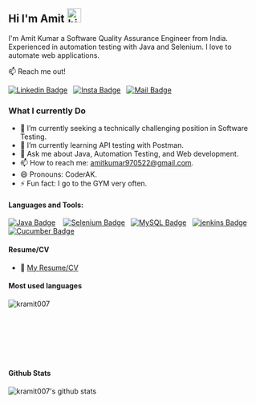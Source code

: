 ## Hi I'm Amit <img src="https://user-images.githubusercontent.com/1303154/88677602-1635ba80-d120-11ea-84d8-d263ba5fc3c0.gif" width="28px" height="28px" alt="hi">

I'm Amit Kumar a Software Quality Assurance Engineer from India. Experienced in automation testing with Java and Selenium. I love to automate web applications.

:mailbox: Reach me out!

[![Linkedin Badge](https://img.shields.io/badge/-Linkdin-0e76a8?style=flat&labelColor=0e76a8&logo=linkedin&logoColor=white)](https://www.linkedin.com/in/amitkumar-dev/)&nbsp;&nbsp;&nbsp;[![Insta Badge](https://img.shields.io/badge/-@Instagram-e84393?style=flat&labelColor=e84393&logo=instagram&logoColor=white)](https://www.instagram.com/amit_kr.aj/)&nbsp;&nbsp;&nbsp;[![Mail Badge](https://img.shields.io/badge/-Gmail-c0392b?style=flat&labelColor=c0392b&logo=gmail&logoColor=white)](mailto:amitkumar970522@gmail.com)

### What I currently Do

- 🔭 I’m currently seeking a technically challenging position in Software Testing.
- 🌱 I’m currently learning API testing with Postman.
- 🤔 Ask me about Java, Automation Testing, and Web development.
- 📫 How to reach me: amitkumar970522@gmail.com.
- 😄 Pronouns: CoderAK.
- ⚡ Fun fact: I go to the GYM very often.

#### Languages and Tools:

<!-- TODO: Make technologies links take you to repositories -->

[![Java Badge](https://img.shields.io/badge/-Java-F0DB4F?style=for-the-badge&labelColor=black&logo=jameson&logoColor=F0DB4F)](#) &nbsp;&nbsp; [![Selenium Badge](https://img.shields.io/badge/-Selenium-3C873A?style=for-the-badge&labelColor=black&logo=selenium&logoColor=3C873A)](#)&nbsp;&nbsp;  [![MySQL Badge](https://img.shields.io/badge/-MySQL-4479A1?style=for-the-badge&labelColor=black&logo=mysql&logoColor=4479A1)](#)&nbsp;&nbsp;  [![jenkins Badge](https://img.shields.io/badge/-Jenkins-D24939?style=for-the-badge&labelColor=black&logo=jenkins&logoColor=D24939)](#)&nbsp;&nbsp;  [![Cucumber Badge](https://img.shields.io/badge/-cucumber-23D96C?style=for-the-badge&labelColor=black&logo=cucumber&logoColor=23D96C)](#) 



#### Resume/CV
- 📄 [My Resume/CV](https://github.com/kramit007/kramit007/blob/main/Amit%20Kr%20CV.pdf)
<!-- 
#### Profile Visits  -->
<!-- ![visitors](https://visitor-badge.glitch.me/badge?page_id=kramit007.kramit007)  -->


#### Most used languages

<p><img align="left" src="https://github-readme-stats.vercel.app/api/top-langs?username=kramit007&show_icons=true&locale=en&layout=compact&theme=tokyonight" alt="kramit007" /></p></br></br></br></br></br> </br></br>
<!--END_SECTION:waka-->

#### Github Stats

![kramit007's github stats](https://github-readme-stats.vercel.app/api?username=kramit007&count_private=true&theme=tokyonight&hide=contribs,prs)

</details>

